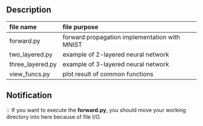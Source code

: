## Description
| file name | file purpose |
|:-- |:-- |
| forward.py | forward propagation implementation with MNIST |
| two_layered.py | example of 2-layered neural network |
| three_layered.py | example of 3-layered neural network |
| view_funcs.py | plot result of common functions |

## Notification
:bulb: If you want to execute the **forward.py**, you should move your working directory into here because of file I/O.